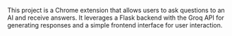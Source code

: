 

This project is a Chrome extension that allows users to ask questions to an AI and receive answers. It leverages a Flask backend with the Groq API for generating responses and a simple frontend interface for user interaction.

